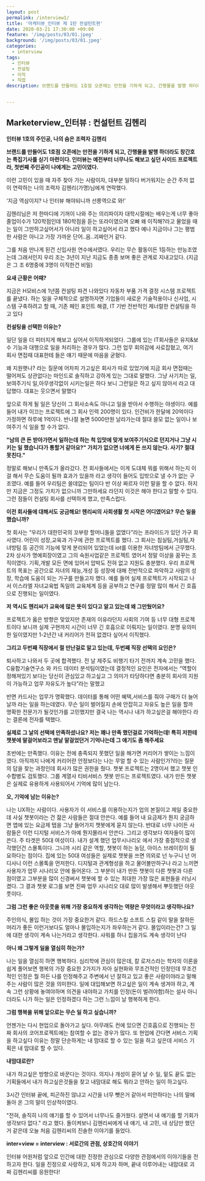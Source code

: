 ```yaml
---
layout: post
permalink: /interview1/
title: '마케터뷰_인터뷰 제 1탄 컨설턴트편'
date: 2020-03-21 17:30:00 +09:00
feature: '/img/posts/03/01.jpeg'
background: '/img/posts/03/01.jpeg'
categories:
  - interview
tags:
  - 인터뷰
  - 컨설팅
  - 이직
  - 직업
description: 브랜드를 만들어도 1호점 오픈에는 만전을 기하게 되고, 간행물을 발행 하더라도 창간호는 특집기사를 싣기 마련이다. 마케터뷰 인터뷰의 첫번째 주인공은 일을 사랑하는 컨설턴트 김헨리씨다. 


---
```


## Marketerview_인터뷰 : 컨설턴트 김헨리

**인터뷰 1호의 주인공, 나의 숨은 조력자 김헨리** 

**브랜드를 만들어도 1호점 오픈에는 만전을 기하게 되고, 간행물을 발행 하더라도 창간호는 특집기사를 싣기 마련이다. 인터뷰는 예전부터 너무나도 해보고 싶던 사이드 프로젝트라, 첫번째 주인공이 나에게는 고민이였다.**

이런 고민이 있을 때 자주 찾아 가는 사람이자, 대부분 일하다 버거워지는 순간 주저 없이 연락하는 나의 조력자 김헨리(가명)님에게 연락했다. 

‘지금 역삼이지? 나 인터뷰 해야되니까 선릉역으로 와!’ 

김헨리님은 저 한마디에 기꺼이 나와 주는 의리파이자 대학시절에는 배우는게 너무 좋아 졸업이수가 120학점인데 180학점을 듣는 또라이였으며 오빠 왜 이직해?라고 물었을 때는 일이 그만하고싶어서가 아니라 일이 하고싶어서 라고 했다 예나 지금이나 그는 평범한 사람은 아니고 가장 가까운 단어..음..괴짜인거 같다. 

그를 처음 만나게 된건 신입사원 연수에서였다. 우리는 무슨 활동이든 1등하는 만능조였는데 그래서인지 우리 조는 3년이 지난 지금도 종종 보며 좋은 관계로 지내고있다. (지금은 그 조 6명중에 3명이 이직한건 비밀)  

**요새 근황은 어때?**

지금은 H모비스에 1년쯤 컨설팅 파견 나와있다 자동차 부품 가격 결정 시스템 프로젝트를 끝냈다. 하는 일을 구체적으로 설명하자면 기업들이 새로운 기술적용이나 신사업, 시스템 구축하려고 할 때, 기존 페인 포인트 해결, IT 기반 전반적인 제너럴한 컨설팅을 하고 있다

**컨설팅을 선택한 이유는?**

일단 일을 더 피터지게 해보고 싶어서 이직하게되었다. 그룹에 있는 IT회사들은 유지&보수 기능과 대행으로 일을 처리하는 경우가 많다. 그런 업무 회의감에 사로잡혔고, 여기 회사 면접때 대표한테 들은 얘기 때문에 마음을 굳혔다.

왜 지원햇나? 라는 질문에 어차피 가고싶은 회사가 따로 있었기에 지금 회사 면접때는 떨어져도 상관없다는 마인드로 솔직하고 강하게 있는 그대로 말했다. 그냥 사기치는 일, 보여주기식 일,아무생각없이 시키는일은 하다 보니 그런일은 하고 싶지 않아서 라고 대답했다. 대표는 웃으면서 말했다

앞으로 하게 될 일은 당신이 그 회사소속도 아니고 일을 받아서 수행하는 야생이다. 예를 들어 내가 이끄는 프로젝트에 그 회사 인력 200명이 있다. 인건비가 한달에 20억이다 가정하면 하루에 1억이다. 반나절 놀면 5000만원 날라가는데 절대 쓸모 없는 일이나 보여주기 식 일을 할 수가 없다. 

**"남의 큰 돈 받아가면서 일하는데 하는 척 입맛에 맞게 보여주기식으로 던지거나 그냥 시키는 일 했습니다가 통할거 같아요?" 가치가 없으면 너에게 돈 쓰지 않는다. 사기? 절대 못친다."**

정말로 해보니 만족도가 올라갔다. 전 회사들에서는 이게 도대체 뭐를 위해서 하는지 이걸 해서 무슨 도움이 될까 효과가 있을까 라고 생각이 들어도 입밖으로 낼 수가 없는 구조였다. 예를 들어 우리팀은 쓸데없는 팀이다 반 이상 짜르자 이런 말을 할 수 없다. 하지만 지금은 그정도 가치가 없으니까 그만하세요 라던지 이것은 해야 한다고 말할 수 있다. 그런 점들이 컨설팅 회사를 선택하게 했고, 만족스럽다.

**이전 회사들에 대해서도 궁금해요! 헨리씨의 사회생활 첫 시작은 어디였어요? 무슨 일을 했습니까?**

첫 회사는 “우리가 대한민국의 꼬부랑 할머니들을 없앴다”라는 프라이드가 있던 가구 회사였다. 어린이 성장,교육과 가구에 관한 프로젝트를 했다. 그 회사는 침실팀,거실팀,자녀방팀 등 공간의 기능에 맞게 분리되어 있었는데 iot를 이용한 자녀방팀에서 근무했다. 2차 상사가 명예회장이였고 그의 숙원사업같은 프로젝트 였어서 정말 이상을 꿈꾸는 조직이였다. 기획,개발 모든 면에 있어서 압박도 전혀 없고 지원도 충분했다. 우리 프로젝트의 목표는 공간으로 자녀의 재능,개성 등 성장에 대해 전반적으로 파악하고 사람의 성장, 학습에 도움이 되는 가구를 만들고자 했다. 예를 들어 실제 프로젝트가 시작되고 나서 이스라엘 자녀교육법 독일의 교육체계 등을 공부하고 연구를 정말 많이 해서 긴 호흡으로 진행되는 일이였다. 

**저 역시도 헨리씨가 교육에 많은 뜻이 있다고 알고 있는데 왜 그만뒀어요?**

프로젝트가 옳은 방향은 맞았지만 존재의 이유라던지 사회의 기여 등 너무 대형 프로젝트이다 보니까 실제 구현까지 시간이 너무 긴 호흡으로 이뤄지는 일이였다. 분명 유의미한 일이였지만 1-2년간 내 커리어가 전혀 없겠다 싶어서 이직했다.

**그리고 두번째 직장에서 절 만난걸로 알고 있는데, 두번째 직장 선택의 요인은?**  

퇴사하고 나와서 두 곳에 합격했다. 전 날 제주도 비행기 타기 전까지 계속 고민을 했다. 
C융합기술연구소 와 카드 데이터 분석팀이였는데 결정적인 요인은 전자에서는 “역할이 정해져있기 보다는 당신이 관심있고 하고싶고 그 의미가 타당하다면 충분히 회사의 지원이 가능하고 업무 자유도가 높다”라는 말했고

반면 카드사는 업무가 명확했다. 데이터를 통해 어떤 혜택,서비스를 줘야 구매가 더 늘어날까 라는 일을 하는데였다. 무슨 일이 벌어질지 손에 안잡히고 자유도 높은 일을 할까 명확한 전문가가 될것인가를 고민했지만 결국 나는 역시나 내가 하고싶은걸 해야한다 라는 결론에 전자를 택했다. 

**실제로 그 날의 선택에 만족하셨나요? 저는 꽤나 만족 했던걸로 기억하는데! 특히 저한테 챗봇에 말걸어보라고 맨날 말걸었던거 기억나는데 그 얘기도 좀 해주세요**

초반에는 만족했다.  이유는 전에 충족되지 못했던 일을 해가면 커리어가 쌓이는 느낌이였다. 아직까지 나에게 커리어란 안정보다는 나는 무얼 할 수 있는 사람인가?라는 질문의 답을 찾는 과정인데 회사가 많은 권한을 줬다. 챗봇 프로젝트는 2명이서 했고 챗봇 인수합병도 검토했다. 
그룹 계열사 티비서비스 챗봇 만드는 프로젝트였다. 내가 만든 챗봇은 실제로 유용하게 사용되어서 기억에 많이 남는다. 

**오, 기억에 남는 이유는?**

나는 UX하는 사람이다. 사용자가 이 서비스를 이용하는지가 업의 본질이고 제일 중요한데 사실 챗봇이라는 건 젊은 사람들은 절대 안쓴다. 예를 들어 내 요금제가 뭔지 궁금하면 앱에 있는 요금제 탭을 그냥 들어가지 챗봇에게 묻지 않는다. 반대로 너무 나이든 사람들은 이런 디지털 서비스가 아예 뭔지몰라서 안쓴다. 그리고 생각보다 여자들이 많이 쓴다. 주 타겟은 50대 여성이다. 내가 설계 했던 업무시나리오 에서 가장 중점적으로 생각했던건 스몰톡이다.  그니까 시리 같은 역할, 챗봇이 하는 농담, 아이스 브레이킹이 필요하다는 점이다. 집에 있는 50대 여성들은 실제로 챗봇을 쓰면 의외로 넌 누구니 넌 어디사니 이런 스몰톡을 먼저한다. 디지털과 관계형성을 하고 물어볼만하구나 라고 느끼면 사용자가 업무 시나리오 안에 들어온다. 그 부분이 내가 만든 챗봇이 다른 챗봇과 다른 점이였고 그부분을 많이 신경써서 챗봇에 할 수 있는 최대한 가장 많은 표현들을 러닝시켰다. 그 결과 챗봇 로그를 보면 진짜 업무 시나리오 대로 많이 발생해서 뿌듯했던 아웃풋이다.

**그럼 그런 좋은 아웃풋을 위해 가장 중요하게 생각하는 역량은 무엇이라고 생각하나요?**

주인의식, 몰입 하는 것이 가장 중요한거 같다. 하드스킬 소프트 스킬 같이 말을 잘하든 머리가 좋든 이런거보다도 얼마나 몰입하는지가 좌우하는거 같다. 몰입이라는건? 그 일에 대한 생각이 계속 나는거라고 생각한다. 샤워를 하나 집을가도 계속 생각이 난다

**아니 왜 그렇게 일을 열심히 하는가?**

나는 일을 열심히 하면 행복하다. 심리학에 관심이 많은데, 칼 로저스라는 학자의 이론을 쉽게 풀어보면 행복의 가장 중요한 2가지가 자아 실현화와 무조건적인 인정인데 무조건적인 인정은 뭘 하든 나를 인정해주고 주변에서 넌 잘하고 있고 좋은 사람이야라고 말해주는 사람이 많은 것을 의미한다. 일에 대입해보면 하고싶은 일이 계속 생겨야 하고, 계속 그런 상황에 놓여야하며 의견을 내야하고 가치를 인정(돈이 벌려야함)하는 설사 아니더라도 니가 하는 일은 인정하겠다 하는 그런 느낌이 날 행복하게 한다. 

**그럼 행복을 위해 앞으로는 무슨 일 하고 싶습니까?**

언젠가는 다시 현업으로 돌아가고 싶다. 아무래도 컨에 있으면 긴호흡으로 진행되는 진짜 회사의 코어프로젝트에는 참여할 수 없는 경우가 많다. 또 현업에 간다면 서비스 기획을 하고싶다
이유는 정말 단순하게는 내 맘대로 할 수 있는 일을 하고 싶은데 서비스 기획은 내 맘대로 할 수 있다. 

**내맘대로란?**

내가 하고싶은 방향으로 바꾼다는 것이다. 의지나 개성이 묻어 날 수 일, 밑도 끝도 없는 기획들에서 내가 하고싶은것들을 찾고 내맘대로 해도 뭐라고 안하는 일이 하고싶다.





3시간 인터뷰 끝에, 피곤하진 않냐고 시간을 너무 뺏은거 같아서 미안하다는 나의 말에 돌아 온 그의 말이 인상적이였다.

"전혀, 솔직히 나의 얘기를 할 수 있어서 너무나도 즐거웠다. 살면서 내 얘기를 할 기회가 생각보다 없다." 라고 했다. 돌이켜보니 김헨리씨에게 내 얘기, 내 고민, 내 상담만 했던거 같은데 오늘 처음 김헨리씨의 진솔한 이야기를 들었다.  

**inter+view = interview : 서로간의 관점, 상호간의 이야기**

인터뷰 어원처럼 앞으로 인간에 대한 진정한 관심으로 다양한 관점에서의 이야기들을 전하고자 한다. 일을 진정으로 사랑하고, 되게 하고자 하며, 끝내 이루어내는 내맘대로 괴짜 김헨리씨를 응원한다!  